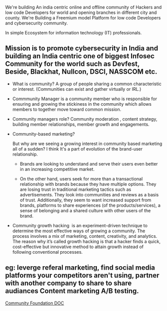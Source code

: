 We're building An india centric online and offline community of Hackers and low code Developers for world and opening branches in different city and county.
We're Building a Freemium model Platform for low code Developers and cybersecurity community.
 
In simple Ecosystem for information technology (IT) professionals.

Mission is to promote cybersecurity in India and building an India centric one of biggest Infosec Community for the world such as Devfest, Beside, Blackhat, Nullcon, DSCI, NASSCOM etc.
-------------------------

- What is community?
A group of people sharing a common characteristic or interest.
(Communities can exist and gather virtually or IRL.) 


- Commmunity Manager is a community member who is responsible for ensuring and growing the stickiness in the community  which allows members to together move toward common mission.

- Community managers role?
   Community moderation , content strategy, building member relationships, member growth and engagements.


- Community-based marketing?

  But why are we seeing a growing interest in community based marketing all of a sudden?
  I think It's a part of evolution of the brand-user relationship.

  - Brands are looking to understand and serve their users even better in an increasing competitive market.

  - On the other hand, users seek for more than a transactional relationship with brands because they have multiple options.
    They are losing trust in traditional marketing tactics such as advertisements.
    They look into communities and reviews as a basis of trust. Additionally, they seem to want increased support from brands, platforms to share experiences (of the products/services), a sense of belonging and a shared culture with other users of the brand. 
    
- Community growth hacking 
is an experiment-driven technique to determine the most effective ways of growing a community. 
		The process involves a mix of marketing, content, creativity, and analytics.
		The reason why it’s called growth hacking is that a hacker finds a quick, cost-effective but innovative method to attain growth instead of following conventional processes. 

eg:
 leverge referal marketing, 
 find social media platforms your competitors aren't using,
 partner with another company to share to share audiances
 Content marketing A/B testing.
---------------------------


[Community Foundation DOC](https://github.com/RESETHACKER-COMMUNITY/What-Is-RESETHACKER/files/11337043/CommunityFoundationDoc-220420-131521.docx)
